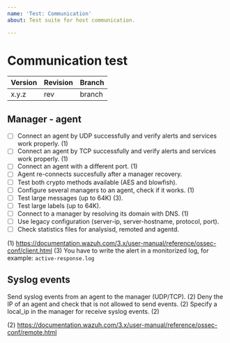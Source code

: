 ```yaml
---
name: 'Test: Communication'
about: Test suite for host communication.

---
```


# Communication test

| Version | Revision | Branch |
| --- | --- | --- |
| x.y.z | rev | branch |

## Manager - agent

- [ ] Connect an agent by UDP successfully  and verify alerts and services work properly. (1)
- [ ] Connect an agent by TCP successfully and verify alerts and services work properly. (1)
- [ ] Connect an agent with a different port. (1)
- [ ] Agent re-connects succesfully after a manager recovery.
- [ ] Test both crypto methods available (AES and blowfish).
- [ ] Configure several managers to an agent, check if it works. (1)
- [ ] Test large messages (up to 64K) (3).
- [ ] Test large labels (up to 64K).
- [ ] Connect to a manager by resolving its domain with DNS. (1)
- [ ] Use legacy configuration (server-ip, server-hostname, protocol, port).
- [ ] Check statistics files for analysisd, remoted and agentd.

(1) https://documentation.wazuh.com/3.x/user-manual/reference/ossec-conf/client.html
(3) You have to write the alert in a monitorized log, for example: `active-response.log`

## Syslog events

Send syslog events from an agent to the manager (UDP/TCP). (2)
Deny the IP of an agent and check that is not allowed to send events. (2)
Specify a local_ip in the manager for receive syslog events. (2)

(2) https://documentation.wazuh.com/3.x/user-manual/reference/ossec-conf/remote.html
